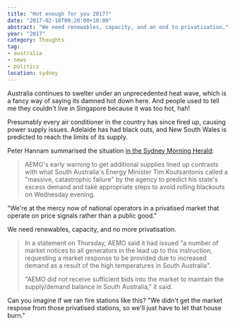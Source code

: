 ```yaml
---
title: "Hot enough for you 2017?"
date: "2017-02-10T09:20:00+10:00"
abstract: "We need renewables, capacity, and an end to privatisation."
year: "2017"
category: Thoughts
tag:
- australia
- news
- politics
location: sydney
---
```

Australia continues to swelter under an unprecedented heat wave, which is a fancy way of saying its damned hot down here. And people used to tell me they couldn't live in Singapore because it was too hot, hah!

Presumably every air conditioner in the country has since fired up, causing power supply issues. Adelaide has had black outs, and New South Wales is predicted to reach the limits of its supply.

Peter Hannam summarised the situation [in the Sydney Morning Herald]:

> AEMO's early warning to get additional supplies lined up contrasts with what South Australia's Energy Minister Tim Koutsantonis called a "massive, catastrophic failure" by the agency to predict his state's excess demand and take appropriate steps to avoid rolling blackouts on Wednesday evening.
> 
"We're at the mercy now of national operators in a privatised market that operate on price signals rather than a public good."

We need renewables, capacity, and no more privatisation.

> In a statement on Thursday, AEMO said it had issued "a number of market notices to all generators in the lead up to this instruction, requesting a market response to be provided due to increased demand as a result of the high temperatures in South Australia".
>
> "AEMO did not receive sufficient bids into the market to maintain the supply/demand balance in South Australia," it said.

Can you imagine if we ran fire stations like this? "We didn't get the market respose from those privatised stations, so we'll just have to let that house burn."

[in the Sydney Morning Herald]: http://www.smh.com.au/business/energy/warning-of-nsw-power-shortages-after-soaring-temperatures-stoke-demand-20170208-gu8rv5

